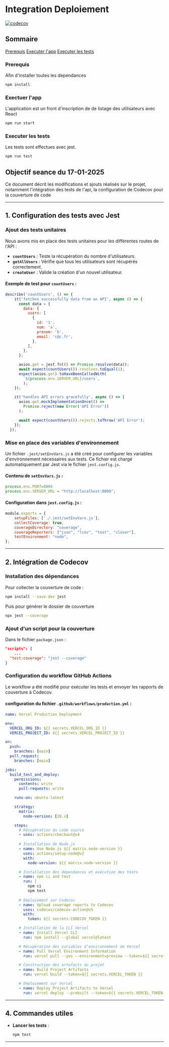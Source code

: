 # Integration Deploiement

[![codecov](https://codecov.io/gh/VioletThe25th/react-integdeploy/graph/badge.svg?token=10TT4FxsUM)](https://codecov.io/gh/VioletThe25th/react-integdeploy)

## Sommaire

[Prerequis](#prerequis)
[Executer l'app](#exectuer-lapp)
[Executer les tests](#executer-les-tests)

### Prerequis

Afin d'installer toutes les dependances
```bash
npm install
```

### Exectuer l'app

L'application est un front d'inscription de de listage des utilisateurs avec React
```bash
npm run start
```

### Executer les tests

Les tests sont effectues avec jest.
```bash
npm run test
```

## Objectif seance du 17-01-2025
Ce document décrit les modifications et ajouts réalisés sur le projet, notamment l'intégration des tests de l'api, la configuration de Codecov pour la couverture de code

---

## 1. **Configuration des tests avec Jest**

### **Ajout des tests unitaires**
Nous avons mis en place des tests unitaires pour les différentes routes de l'API :
- **`countUsers`** : Teste la récupération du nombre d'utilisateurs.
- **`getAllUsers`** : Vérifie que tous les utilisateurs sont récupérés correctement.
- **`createUser`** : Valide la création d'un nouvel utilisateur.

#### Exemple de test pour `countUsers` :
```javascript
describe('countUsers', () => {
    it('fetches successfully data from an API', async () => {
      const data = {
        data: {
          users: [
            {
              id: '1',
              nom: 'a',
              prenom: 'b',
              email: 'c@c.fr',
            },
          ],
        },
      };

      axios.get = jest.fn(() => Promise.resolve(data));
      await expect(countUsers()).resolves.toEqual(1);
      expect(axios.get).toHaveBeenCalledWith(
        `${process.env.SERVER_URL}/users`,
        );
    });

    it('handles API errors gracefully', async () => {
      axios.get.mockImplementationOnce(() =>
        Promise.reject(new Error('API Error'))
      );

      await expect(countUsers()).rejects.toThrow('API Error');
    });
  });
```

### **Mise en place des variables d'environnement**
Un fichier `.jest/setEnvVars.js` a été créé pour configurer les variables d'environnement nécessaires aux tests. Ce fichier est chargé automatiquement par Jest via le fichier `jest.config.js`.

#### Contenu de `setEnvVars.js` :
```javascript
process.env.PORT=8000
process.env.SERVER_URL = "http://localhost:8000";
```

#### Configuration dans `jest.config.js` :
```javascript
module.exports = {
    setupFiles: ['./.jest/setEnvVars.js'],
    collectCoverage: true, 
    coverageDirectory: "coverage",
    coverageReporters: ["json", "lcov", "text", "clover"],
    testEnvironment: "node",
};
```

---

## 2. **Intégration de Codecov**
### **Installation des dépendances**
Pour collecter la couverture de code :
```bash
npm install --save-dev jest
```

Puis pour générer le dossier de couverture
```bash
npx jest --coverage
```

### **Ajout d'un script pour la couverture**
Dans le fichier `package.json` :
```json
"scripts": {
    ...
  "test:coverage": "jest --coverage"
}
```

### **Configuration du workflow GitHub Actions**
Le workflow a été modifié pour exécuter les tests et envoyer les rapports de couverture à Codecov.

#### configuration du fichier `.github/workflows/production.yml` :
```yaml
name: Vercel Production Deployment

env: 
  VERCEL_ORG_ID: ${{ secrets.VERCEL_ORG_ID }}
  VERCEL_PROJECT_ID: ${{ secrets.VERCEL_PROJECT_ID }}

on:
  push: 
    branches: [main]
  pull_request:
    branches: [main]

jobs: 
  build_test_and_deploy:
    permissions:
      contents: write
      pull-requests: write

    runs-on: ubuntu-latest

    strategy:
      matrix:
        node-version: [20.x]

    steps:
      # Récupération du code source
      - uses: actions/checkout@v4
      
      # Installation de Node.js
      - name: Use Node.js ${{ matrix.node-version }}
        uses: actions/setup-node@v2
        with: 
          node-version: ${{ matrix.node-version }}

      # Installation des dépendances et exécution des tests
      - name: npm ci and test
        run: |
          npm ci
          npm test
      
      # Deploiement sur Codecov
      - name: Upload coverage reports to Codecov
        uses: codecov/codecov-action@v5
        with:
          token: ${{ secrets.CODECOV_TOKEN }}

      # Installation de la CLI Vercel
      - name: Install Vercel CLI
        run: npm install --global vercel@latest

      # Récupération des variables d'environnement de Vercel
      - name: Pull Vercel Environment Information
        run: vercel pull --yes --environment=preview --token=${{ secrets.VERCEL_TOKEN }}

      # Construction des artefacts du projet
      - name: Build Project Artifacts
        run: vercel build --token=${{ secrets.VERCEL_TOKEN }}

      # Déploiement sur Vercel
      - name: Deploy Project Artifacts to Vercel
        run: vercel deploy --prebuilt --token=${{ secrets.VERCEL_TOKEN }}

```

---

## 4. **Commandes utiles**

- **Lancer les tests** :
  ```bash
  npm test
  ```

---
